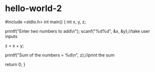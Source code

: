 # hello-world-2

#include <stdio.h>
int main()
{
  int x, y, z;

  printf("Enter two numbers to add\n");
  scanf("%d%d", &x, &y);//take user inputs

  z = x + y;

  printf("Sum of the numbers = %d\n", z);//print the sum

  return 0;
}
